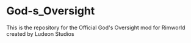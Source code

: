 # God-s_Oversight
This is the repository for the Official God's Oversight mod for Rimworld created by Ludeon Studios
